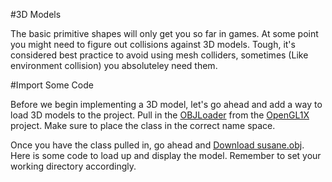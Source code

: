 #3D Models

The basic primitive shapes will only get you so far in games. At some point you might need to figure out collisions against 3D models. Tough, it's considered best practice to avoid using mesh colliders, sometimes (Like environment collision) you absoluteley need them.

#Import Some Code

Before we begin implementing a 3D model, let's go ahead and add a way to load 3D models to the project. Pull in the [OBJLoader](https://github.com/Mszauer/OpenGL1X/blob/master/GameApplication/OBJLoader.cs) from the [OpenGL1X](https://github.com/Mszauer/OpenGL1X) project. Make sure to place the class in the correct name space. 

Once you have the class pulled in, go ahead and [Download susane.obj](). Here is some code to load up and display the model. Remember to set your working directory accordingly.

```cs

```
